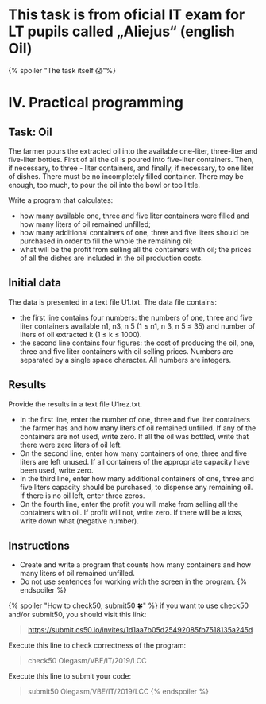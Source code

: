 # This task is from oficial IT exam for LT pupils called „Aliejus“ (english Oil)

{% spoiler "The task itself :scream:"%}

# IV. Practical programming 

## Task: Oil 

The farmer pours the extracted oil into the available one-liter, three-liter and five-liter bottles. First of all
the oil is poured into five-liter containers. Then, if necessary, to three - liter containers, and finally, if necessary, to
one liter of dishes. There must be no incompletely filled container. There may be enough, too much, to pour the oil into the bowl
or too little.


Write a program that calculates:
  * how many available one, three and five liter containers were filled and how many liters of oil remained unfilled;
  * how many additional containers of one, three and five liters should be purchased in order to fill the whole
the remaining oil;
  * what will be the profit from selling all the containers with oil; the prices of all the dishes are included in the oil
production costs.

## Initial data

The data is presented in a text file U1.txt.
The data file contains:
* the first line contains four numbers: the numbers of one, three and five liter containers available
n1, n3, n 5 (1 ≤ n1, n 3, n 5 ≤ 35) and number of liters of oil extracted
k (1 ≤ k ≤ 1000).
* the second line contains four figures: the cost of producing the oil, one, three and five liter containers
with oil selling prices.
Numbers are separated by a single space character. All numbers are integers.

## Results

Provide the results in a text file U1rez.txt.
* In the first line, enter the number of one, three and five liter containers the farmer has and
how many liters of oil remained unfilled. If any of the containers are not used, write zero. If
all the oil was bottled, write that there were zero liters of oil left.
* On the second line, enter how many containers of one, three and five liters are left unused. If all
containers of the appropriate capacity have been used, write zero.
* In the third line, enter how many additional containers of one, three and five liters capacity should be purchased,
to dispense any remaining oil. If there is no oil left, enter three zeros.
* On the fourth line, enter the profit you will make from selling all the containers with oil. If profit
will not, write zero. If there will be a loss, write down what (negative number).

## Instructions

* Create and write a program that counts how many containers and
how many liters of oil remained unfilled.
* Do not use sentences for working with the screen in the program.
{% endspoiler %}

{% spoiler "How to check50, submit50 :four_leaf_clover:" %}
if you want to use check50 and/or submit50, you should visit this link:
> https://submit.cs50.io/invites/1d1aa7b05d25492085fb7518135a245d

Execute this line to check correctness of the program:
> check50 Olegasm/VBE/IT/2019/LCC

Execute this line to submit your code:
> submit50 Olegasm/VBE/IT/2019/LCC
{% endspoiler %} 
